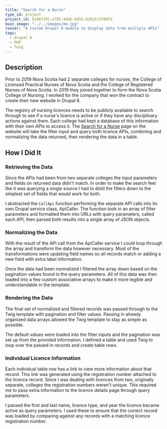 ```yaml
---
title: "Search for a Nurse"
type_id: project
project_id: b196f391-e702-446b-8d55-8201572780fd
main_image: "../../images/me.jpg"
teaser: "A custom Drupal 8 module to display data from multiple APIs"
tags:
  - Drupal 8
  - PHP
  - Twig
---
```


## Description

Prior to 2019 Nova Scotia had 2 separate colleges for nurses, the College of Licensed Practical Nurses of Nova Scotia and the College of Registered Nurses of Nova Scotia. In 2019 they joined together to form the Nova Scotia College of Nursing. I worked for the company that won the contract to create their new website in Drupal 8.

The registry of nursing licences needs to be publicly available to search through to see if a nurse's licence is active or if they have any disciplinary actions against them. Each college had kept a database of this information with their own APIs to access it. The [Search for a Nurse](https://www.nscn.ca/search-nurse) page on the website will take the filter input and query both licence APIs, combining and normalizing the data returned, then rendering the data in a table.

## How I Did It

### Retrieving the Data

Since the APIs had been from two separate colleges the input parameters and fields on returned data didn't match. In order to make the search feel like it was querying a single source I had to distil the filters down to the simplest set of fields that would work for both.

I abstracted the `CallApi` function performing the separate API calls into its own Drupal service class, ApiCaller. The function took in an array of filter parameters and formatted them into URLs with query parameters, called each API, then parsed both results into a single array of JSON objects.

### Normalizing the Data

With the result of the API call from the ApiCaller service I could loop through the array and transform the data however necessary. Most of the transformations were updating field names so all records match or adding a new field with extra label information.

Once the data had been normalized I filtered the array down based on the pagination values found in the query parameters. All of this data was then loaded into a few custom associative arrays to make it more legible and understandable in the template.

### Rendering the Data

The final set of normalized and filtered records was passed through to the Twig template with pagination and filter values. Passing in already organized data arrays allowed the Twig template to stay as simple as possible.

The default values were loaded into the filter inputs and the pagination was set up from the provided information. I defined a table and used Twig to loop over the passed in records and create table rows.

### Individual Licence Information

Each individual table row has a link to view more information about that record. This link was generated using the registration number attached to the licence record. Since I was dealing with licences from two, originally separate, colleges the registration numbers weren't unique. This required me to pass extra information to the licence details page through query parameters.

I passed the first and last name, licence type, and year the licence became active as query parameters. I used these to ensure that the correct record was loaded by comparing against any records with a matching licence registration number.
